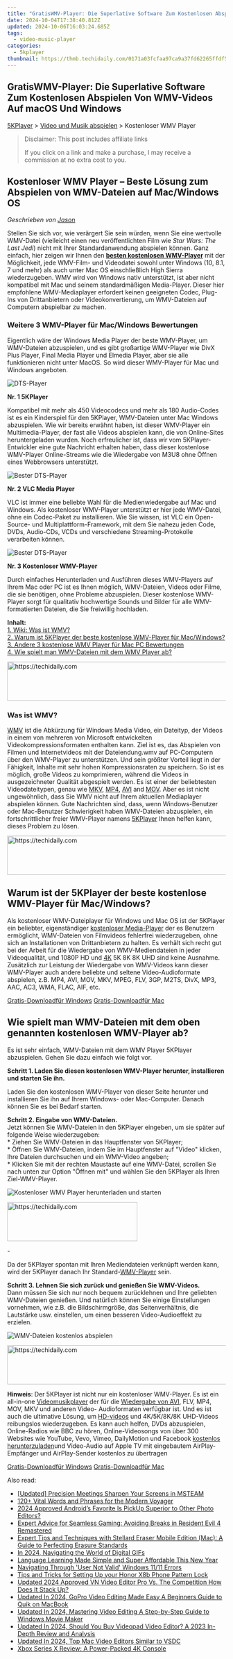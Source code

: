 ```yaml
---
title: "GratisWMV-Player: Die Superlative Software Zum Kostenlosen Abspielen Von WMV-Videos Auf macOS Und Windows"
date: 2024-10-04T17:38:40.812Z
updated: 2024-10-06T16:03:24.685Z
tags:
  - video-music-player
categories:
  - 5kplayer
thumbnail: https://thmb.techidaily.com/0171a03fcfaa97ca9a37fd62265ffdf540832c9ac080e870fc5542fba83032d5.jpg
---
```


## GratisWMV-Player: Die Superlative Software Zum Kostenlosen Abspielen Von WMV-Videos Auf macOS Und Windows

[5KPlayer](https://tools.techidaily.com/5kplayer/products/) \> [Video und Musik abspielen](https://tools.techidaily.com/5kplayer/video-music-player/) \> Kostenloser WMV Player 

>  Disclaimer: This post includes affiliate links
>
>  If you click on a link and make a purchase, I may receive a commission at no extra cost to you.
>

## Kostenloser WMV Player – Beste Lösung zum Abspielen von WMV-Dateien auf Mac/Windows OS

 _Geschrieben von [Jason](https://www.quora.com/profile/Jason-Copper-1)_

Stellen Sie sich vor, wie verärgert Sie sein würden, wenn Sie eine wertvolle WMV-Datei (vielleicht einen neu veröffentlichten Film wie _Star Wars: The Last Jedi_) nicht mit Ihrer Standardanwendung abspielen können. Ganz einfach, hier zeigen wir Ihnen den [**besten kostenlosen WMV-Player**](https://tools.techidaily.com/5kplayer/products/) mit der Möglichkeit, jede WMV-Film- und Videodatei sowohl unter Windows (10, 8.1, 7 und mehr) als auch unter Mac OS einschließlich High Sierra wiederzugeben. WMV wird von Windows nativ unterstützt, ist aber nicht kompatibel mit Mac und seinem standardmäßigen Media-Player. Dieser hier empfohlene WMV-Mediaplayer erfordert keinen geeigneten Codec, Plug-Ins von Drittanbietern oder Videokonvertierung, um WMV-Dateien auf Computern abspielbar zu machen. 

### **Weitere 3 WMV-Player für Mac/Windows Bewertungen**

Eigentlich wäre der Windows Media Player der beste WMV-Player, um WMV-Dateien abzuspielen, und es gibt großartige WMV-Player wie DivX Plus Player, Final Media Player und Elmedia Player, aber sie alle funktionieren nicht unter MacOS. So wird dieser WMV-Player für Mac und Windows angeboten. 

![DTS-Player](https://www.5kplayer.com/video-music-player-de/../video-music-player/img/5kplayer-icon-1202.png) 

**Nr. 1 5KPlayer** 

Kompatibel mit mehr als 450 Videocodecs und mehr als 180 Audio-Codes ist es ein Kinderspiel für den 5KPlayer, WMV-Dateien unter Mac Windows abzuspielen. Wie wir bereits erwähnt haben, ist dieser WMV-Player ein Multimedia-Player, der fast alle Videos abspielen kann, die von Online-Sites heruntergeladen wurden. Noch erfreulicher ist, dass wir vom 5KPlayer-Entwickler eine gute Nachricht erhalten haben, dass dieser kostenlose WMV-Player Online-Streams wie die Wiedergabe von M3U8 ohne Öffnen eines Webbrowsers unterstützt. 

![Bester DTS-Player](https://www.5kplayer.com/video-music-player-de/../video-music-player/img/vlc-streamer-icon-zjy-0304002.jpg) 

**Nr. 2 VLC Media Player** 

VLC ist immer eine beliebte Wahl für die Medienwiedergabe auf Mac und Windows. Als kostenloser WMV-Player unterstützt er hier jede WMV-Datei, ohne ein Codec-Paket zu installieren. Wie Sie wissen, ist VLC ein Open-Source- und Multiplattform-Framework, mit dem Sie nahezu jeden Code, DVDs, Audio-CDs, VCDs und verschiedene Streaming-Protokolle verarbeiten können. 

![Bester DTS-Player](https://www.5kplayer.com/video-music-player-de/../video-music-player/img/free-wmv-player.png) 

**Nr. 3 Kostenloser WMV-Player** 

Durch einfaches Herunterladen und Ausführen dieses WMV-Players auf Ihrem Mac oder PC ist es Ihnen möglich, WMV-Dateien, Videos oder Filme, die sie benötigen, ohne Probleme abzuspielen. Dieser kostenlose WMV-Player sorgt für qualitativ hochwertige Sounds und Bilder für alle WMV-formatierten Dateien, die Sie freiwillig hochladen. 

**Inhalt:**   
[1\. Wiki: Was ist WMV?](https://tools.techidaily.com/5kplayer/video-music-player/)  
[2\. Warum ist 5KPlayer der beste kostenlose WMV-Player für Mac/Windows?](https://tools.techidaily.com/5kplayer/video-music-player/)  
[3\. Andere 3 kostenlose WMV Player für Mac PC Bewertungen](https://tools.techidaily.com/5kplayer/video-music-player/)  
[4\. Wie spielt man WMV-Dateien mit dem WMV Player ab?](https://tools.techidaily.com/5kplayer/video-music-player/)

<!-- affiliate ads begin -->
<a href="https://appsumo.8odi.net/c/5597632/2075475/7443" target="_top" id="2075475">
  <img src="//a.impactradius-go.com/display-ad/7443-2075475" border="0" alt="https://techidaily.com" width="728" height="90"/>
</a>
<img height="0" width="0" src="https://appsumo.8odi.net/i/5597632/2075475/7443" style="position:absolute;visibility:hidden;" border="0" />
<!-- affiliate ads end -->

### Was ist WMV?

[WMV](https://en.wikipedia.org/wiki/Windows%5FMedia%5FVideo) ist die Abkürzung für Windows Media Video, ein Dateityp, der Videos in einem von mehreren von Microsoft entwickelten Videokompressionsformaten enthalten kann. Ziel ist es, das Abspielen von Filmen und Internetvideos mit der Dateiendung.wmv auf PC-Computern über den WMV-Player zu unterstützen. Und sein größter Vorteil liegt in der Fähigkeit, Inhalte mit sehr hohen Kompressionsraten zu speichern. So ist es möglich, große Videos zu komprimieren, während die Videos in ausgezeichneter Qualität abgespielt werden. Es ist einer der beliebtesten Videodateitypen, genau wie [MKV](https://tools.techidaily.com/5kplayer/video-music-player/), [MP4](https://tools.techidaily.com/5kplayer/video-music-player/), [AVI](https://tools.techidaily.com/5kplayer/video-music-player/) and [MOV](https://tools.techidaily.com/5kplayer/video-music-player/). Aber es ist nicht ungewöhnlich, dass Sie WMV nicht auf Ihrem aktuellen Mediaplayer abspielen können. Gute Nachrichten sind, dass, wenn Windows-Benutzer oder Mac-Benutzer Schwierigkeit haben WMV-Dateien abzuspielen, ein fortschrittlicher freier WMV-Player namens [5KPlayer](https://tools.techidaily.com/5kplayer/products/) Ihnen helfen kann, dieses Problem zu lösen. 

<!-- affiliate ads begin -->
<a href="https://sentrypc.7eer.net/c/5597632/398455/3022" target="_top" id="398455">
  <img src="//a.impactradius-go.com/display-ad/3022-398455" border="0" alt="https://techidaily.com" width="728" height="90"/>
</a>
<img height="0" width="0" src="https://sentrypc.7eer.net/i/5597632/398455/3022" style="position:absolute;visibility:hidden;" border="0" />
<!-- affiliate ads end -->

## Warum ist der 5KPlayer der beste kostenlose WMV-Player für Mac/Windows?

Als kostenloser WMV-Dateiplayer für Windows und Mac OS ist der 5KPlayer ein beliebter, eigenständiger [kostenloser Media-Player](https://tools.techidaily.com/5kplayer/video-music-player/) der es Benutzern ermöglicht, WMV-Dateien von Filmvideos fehlerfrei wiederzugeben, ohne sich an Installationen von Drittanbietern zu halten. Es verhält sich recht gut bei der Arbeit für die Wiedergabe von WMV-Mediendateien in jeder Videoqualität, und 1080P HD und [4K](https://tools.techidaily.com/5kplayer/video-music-player/) 5K 8K 8K UHD sind keine Ausnahme. Zusätzlich zur Leistung der Wiedergabe von WMV-Videos kann dieser WMV-Player auch andere beliebte und seltene Video-Audioformate abspielen, z.B. MP4, AVI, MOV, MKV, MPEG, FLV, 3GP, M2TS, DivX, MP3, AAC, AC3, WMA, FLAC, AIF, etc. 

[Gratis-Downloadfür Windows](https://tools.techidaily.com/5kplayer/products/) [Gratis-Downloadfür Mac](https://tools.techidaily.com/5kplayer/products/) 

## Wie spielt man WMV-Dateien mit dem oben genannten kostenlosen WMV-Player ab?

Es ist sehr einfach, WMV-Dateien mit dem WMV Player 5KPlayer abzuspielen. Gehen Sie dazu einfach wie folgt vor. 

**Schritt 1\. Laden Sie diesen kostenlosen WMV-Player herunter, installieren und starten Sie ihn.** 

Laden Sie den kostenlosen WMV-Player von dieser Seite herunter und installieren Sie ihn auf Ihrem Windows- oder Mac-Computer. Danach können Sie es bei Bedarf starten. 

**Schritt 2\. Eingabe von WMV-Dateien.**   
 Jetzt können Sie WMV-Dateien in den 5KPlayer eingeben, um sie später auf folgende Weise wiederzugeben:   
 \* Ziehen Sie WMV-Dateien in das Hauptfenster von 5KPlayer;   
 \* Öffnen Sie WMV-Dateien, indem Sie im Hauptfenster auf "Video" klicken, Ihre Dateien durchsuchen und ein WMV-Video angeben;   
 \* Klicken Sie mit der rechten Maustaste auf eine WMV-Datei, scrollen Sie nach unten zur Option "Öffnen mit" und wählen Sie den 5KPlayer als Ihren Ziel-WMV-Player. 

![Kostenloser WMV Player herunterladen und starten](https://www.5kplayer.com/video-music-player-de/img/youtube-0119-01.png) 

<!-- affiliate ads begin -->
<a href="https://aligracehair.sjv.io/c/5597632/2027162/19272" target="_top" id="2027162">
  <img src="//a.impactradius-go.com/display-ad/19272-2027162" border="0" alt="https://techidaily.com" width="300" height="90"/>
</a>
<img height="0" width="0" src="https://aligracehair.sjv.io/i/5597632/2027162/19272" style="position:absolute;visibility:hidden;" border="0" />
<!-- affiliate ads end -->

\-

Da der 5KPlayer spontan mit Ihren Mediendateien verknüpft werden kann, wird der 5KPlayer danach Ihr Standard-[WMV-Player](https://tools.techidaily.com/5kplayer/video-music-player/) sein. 

**Schritt 3\. Lehnen Sie sich zurück und genießen Sie WMV-Videos.**   
 Dann müssen Sie sich nur noch bequem zurücklehnen und Ihre geliebten WMV-Dateien genießen. Und natürlich können Sie einige Einstellungen vornehmen, wie z.B. die Bildschirmgröße, das Seitenverhältnis, die Lautstärke usw. einstellen, um einen besseren Video-Audioeffekt zu erzielen. 

![WMV-Dateien kostenlos abspielen](https://www.5kplayer.com/video-music-player-de/../video-music-player/img/5kplayer-play-video-free.jpg) 

<!-- affiliate ads begin -->
<a href="https://ephamedtechinc.pxf.io/c/5597632/2130531/26400" target="_top" id="2130531">
  <img src="//a.impactradius-go.com/display-ad/26400-2130531" border="0" alt="https://techidaily.com" width="728" height="90"/>
</a>
<img height="0" width="0" src="https://ephamedtechinc.pxf.io/i/5597632/2130531/26400" style="position:absolute;visibility:hidden;" border="0" />
<!-- affiliate ads end -->

**Hinweis**: Der 5KPlayer ist nicht nur ein kostenloser WMV-Player. Es ist ein all-in-one [Videomusikplayer](https://tools.techidaily.com/5kplayer/video-music-player/) der für die [Wiedergabe von AVI](https://tools.techidaily.com/5kplayer/video-music-player/), FLV, MP4, MOV, MKV und anderen Video- Audioformaten verfügbar ist. Und es ist auch die ultimative Lösung, um [HD-videos](https://tools.techidaily.com/5kplayer/video-music-player/) und 4K/5K/8K/8K UHD-Videos reibungslos wiederzugeben. Es kann auch helfen, DVDs abzuspielen, Online-Radios wie BBC zu hören, Online-Videosongs von über 300 Websites wie YouTube, Vevo, Vimeo, DailyMotion und Facebook [kostenlos herunterzuladen](https://tools.techidaily.com/5kplayer/youtube-download/)und Video-Audio auf Apple TV mit eingebautem AirPlay-Empfänger und AirPlay-Sender kostenlos zu übertragen

[Gratis-Downloadfür Windows](https://tools.techidaily.com/5kplayer/products/) [Gratis-Downloadfür Mac](https://tools.techidaily.com/5kplayer/products/)

<ins class="adsbygoogle"
     style="display:block"
     data-ad-format="autorelaxed"
     data-ad-client="ca-pub-7571918770474297"
     data-ad-slot="1223367746"></ins>

<ins class="adsbygoogle"
     style="display:block"
     data-ad-client="ca-pub-7571918770474297"
     data-ad-slot="8358498916"
     data-ad-format="auto"
     data-full-width-responsive="true"></ins>

<span class="atpl-alsoreadstyle">Also read:</span>
<div><ul>
<li><a href="https://extra-support.techidaily.com/updated-precision-meetings-sharpen-your-screens-in-msteam/"><u>[Updated] Precision Meetings Sharpen Your Screens in MSTEAM</u></a></li>
<li><a href="https://mondly-stories.techidaily.com/120plus-vital-words-and-phrases-for-the-modern-voyager/"><u>120+ Vital Words and Phrases for the Modern Voyager</u></a></li>
<li><a href="https://extra-resources.techidaily.com/2024-approved-androids-favorite-is-pickup-superior-to-other-photo-editors/"><u>2024 Approved Android’s Favorite Is PickUp Superior to Other Photo Editors?</u></a></li>
<li><a href="https://win-answers.techidaily.com/expert-advice-for-seamless-gaming-avoiding-breaks-in-resident-evil-4-remastered/"><u>Expert Advice for Seamless Gaming: Avoiding Breaks in Resident Evil 4 Remastered</u></a></li>
<li><a href="https://video-creation-software.techidaily.com/expert-tips-and-techniques-with-stellard-eraser-mobile-edition-mac-a-guide-to-perfecting-erasure-standards/"><u>Expert Tips and Techniques with Stellard Eraser Mobile Edition (Mac): A Guide to Perfecting Erasure Standards</u></a></li>
<li><a href="https://extra-support.techidaily.com/in-2024-navigating-the-world-of-digital-gifs/"><u>In 2024, Navigating the World of Digital GIFs</u></a></li>
<li><a href="https://mondly-stories.techidaily.com/1719579465163-language-learning-made-simple-and-super-affordable-this-new-year/"><u>Language Learning Made Simple and Super Affordable This New Year</u></a></li>
<li><a href="https://windows11.techidaily.com/navigating-through-user-not-valid-windows-1111-errors/"><u>Navigating Through 'User Not Valid' Windows 11/11 Errors</u></a></li>
<li><a href="https://unlock-android.techidaily.com/tips-and-tricks-for-setting-up-your-honor-x8b-phone-pattern-lock-by-drfone-android/"><u>Tips and Tricks for Setting Up your Honor X8b Phone Pattern Lock</u></a></li>
<li><a href="https://video-creation-software.techidaily.com/updated-2024-approved-vn-video-editor-pro-vs-the-competition-how-does-it-stack-up/"><u>Updated 2024 Approved VN Video Editor Pro Vs. The Competition How Does It Stack Up?</u></a></li>
<li><a href="https://video-creation-software.techidaily.com/updated-in-2024-gopro-video-editing-made-easy-a-beginners-guide-to-quik-on-macbook/"><u>Updated In 2024, GoPro Video Editing Made Easy A Beginners Guide to Quik on MacBook</u></a></li>
<li><a href="https://video-creation-software.techidaily.com/updated-in-2024-mastering-video-editing-a-step-by-step-guide-to-windows-movie-maker/"><u>Updated In 2024, Mastering Video Editing A Step-by-Step Guide to Windows Movie Maker</u></a></li>
<li><a href="https://video-creation-software.techidaily.com/updated-in-2024-should-you-buy-videopad-video-editor-a-2023-in-depth-review-and-analysis/"><u>Updated In 2024, Should You Buy Videopad Video Editor? A 2023 In-Depth Review and Analysis</u></a></li>
<li><a href="https://video-creation-software.techidaily.com/updated-in-2024-top-mac-video-editors-similar-to-vsdc/"><u>Updated In 2024, Top Mac Video Editors Similar to VSDC</u></a></li>
<li><a href="https://buynow-info.techidaily.com/xbox-series-x-review-a-power-packed-4k-console/"><u>Xbox Series X Review: A Power-Packed 4K Console</u></a></li>
</ul></div>


